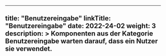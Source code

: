 
---
title: "Benutzereingabe"
linkTitle: "Benutzereingabe"
date: 2022-24-02
weight: 3
description: >
  Komponenten aus der Kategorie Benutzereingabe warten darauf, dass ein Nutzer sie verwendet. 
---
